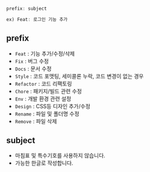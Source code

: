 ```javascript
prefix: subject

ex) Feat: 로그인 기능 추가
```
## prefix
- `Feat` : 기능 추가/수정/삭제
- `Fix` : 버그 수정
- `Docs` : 문서 수정
- `Style` : 코드 포맷팅, 세미콜론 누락, 코드 변경이 없는 경우
- `Refactor` : 코드 리팩토링
- `Chore` : 패키지/빌드 관련 수정
- `Env` : 개발 환경 관련 설정
- `Design` : CSS등 디자인 추가/수정
- `Rename` : 파일 및 폴더명 수정
- `Remove` : 파일 삭제

## subject
- 마침표 및 특수기호를 사용하지 않습니다.
- 가능한 한글로 작성합니다.
